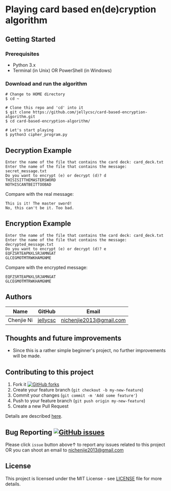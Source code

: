 # Playing card based en(de)cryption algorithm

## Getting Started

### Prerequisites

* Python 3.x
* Terminal (in Unix) OR PowerShell (in Windows)

### Download and run the algorithm
```
# Change to HOME directory
$ cd ~

# Clone this repo and 'cd' into it
$ git clone https://github.com/jellycsc/card-based-encryption-algorithm.git
$ cd card-based-encryption-algorithm/

# Let's start playing
$ python3 cipher_program.py
```

## Decryption Example
```
Enter the name of the file that contains the card deck: card_deck.txt
Enter the name of the file that contains the message: secret_message.txt
Do you want to encrypt (e) or decrypt (d)? d
THISISITTHEMASTERSWORD
NOTHISCANTBEITTOOBAD
```
Compare with the real message:
```
This is it! The master sword!
No, this can't be it. Too bad.
```

## Encryption Example
```
Enter the name of the file that contains the card deck: card_deck.txt
Enter the name of the file that contains the message: decrypted_message.txt
Do you want to encrypt (e) or decrypt (d)? e
EQFZSRTEAPNXLSRJAMNGAT
GLCEGMOTMTRWKHAMGNME
```
Compare with the encrypted message:
```
EQFZSRTEAPNXLSRJAMNGAT
GLCEGMOTMTRWKHAMGNME
```

## Authors

| Name             | GitHub                                     | Email
| ---------------- | ------------------------------------------ | -------------------------
| Chenjie Ni       | [jellycsc](https://github.com/jellycsc)    | nichenjie2013@gmail.com

## Thoughts and future improvements

* Since this is a rather simple beginner's project, no further improvements will be made.

## Contributing to this project

1. Fork it [![GitHub forks](https://img.shields.io/github/forks/jellycsc/card-based-encryption-algorithm.svg?style=social&label=Fork&maxAge=2592000)](https://github.com/jellycsc/card-based-encryption-algorithm/fork)
2. Create your feature branch (`git checkout -b my-new-feature`)
3. Commit your changes (`git commit -m 'Add some feature'`)
4. Push to your feature branch (`git push origin my-new-feature`)
5. Create a new Pull Request

Details are described [here](https://git-scm.com/book/en/v2/GitHub-Contributing-to-a-Project).

## Bug Reporting [![GitHub issues](https://img.shields.io/github/issues/jellycsc/card-based-encryption-algorithm.svg)](https://github.com/jellycsc/card-based-encryption-algorithm/issues/)

Please click `issue` button above↑ to report any issues related to this project  
OR you can shoot an email to <nichenjie2013@gmail.com>

## License
This project is licensed under the MIT License - see [LICENSE](LICENSE) file for more details.

